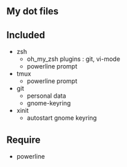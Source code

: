 ## My dot files


## Included 

* zsh 
  * oh_my_zsh plugins : git, vi-mode
  * powerline prompt
* tmux
  * powerline prompt
* git 
  * personal data
  * gnome-keyring
* xinit
  * autostart gnome keyring

## Require
* powerline
